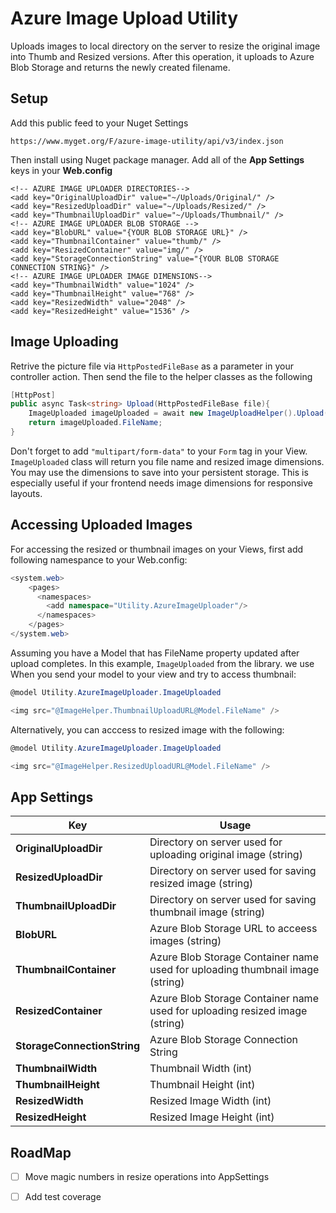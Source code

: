 # Azure Image Upload Utility

Uploads images to local directory on the server to resize the original image into Thumb and Resized versions. After this operation, it uploads to Azure Blob Storage and returns the newly created filename. 

## Setup

Add this public feed to your Nuget Settings

```
https://www.myget.org/F/azure-image-utility/api/v3/index.json
```
Then install using Nuget package manager.
Add all of the **App Settings** keys in your **Web.config**  

```
<!-- AZURE IMAGE UPLOADER DIRECTORIES-->
<add key="OriginalUploadDir" value="~/Uploads/Original/" />
<add key="ResizedUploadDir" value="~/Uploads/Resized/" />
<add key="ThumbnailUploadDir" value="~/Uploads/Thumbnail/" />
<!-- AZURE IMAGE UPLOADER BLOB STORAGE -->
<add key="BlobURL" value="{YOUR BLOB STORAGE URL}" />
<add key="ThumbnailContainer" value="thumb/" />
<add key="ResizedContainer" value="img/" />
<add key="StorageConnectionString" value="{YOUR BLOB STORAGE CONNECTION STRING}" />
<!-- AZURE IMAGE UPLOADER IMAGE DIMENSIONS-->
<add key="ThumbnailWidth" value="1024" />
<add key="ThumbnailHeight" value="768" />
<add key="ResizedWidth" value="2048" />
<add key="ResizedHeight" value="1536" />
```


## Image Uploading
 
Retrive the picture file via ```HttpPostedFileBase``` as a parameter in your controller action. Then send the file to the helper classes as the following
 
```csharp
[HttpPost]
public async Task<string> Upload(HttpPostedFileBase file){
	ImageUploaded imageUploaded = await new ImageUploadHelper().Upload(file);
	return imageUploaded.FileName;
}
```

Don't forget to add ```"multipart/form-data"``` to your ```Form``` tag in your View.
```ImageUploaded``` class will return you file name and resized image dimensions. You may use the dimensions to save into your persistent storage. This is especially useful if your frontend needs image dimensions for responsive layouts.

## Accessing Uploaded Images

For accessing the resized or thumbnail images on your Views, first add following namespance to your Web.config:

```csharp
<system.web>
	<pages>
      <namespaces>
        <add namespace="Utility.AzureImageUploader"/>
      </namespaces>
    </pages>
</system.web>
```

Assuming you have a Model that has FileName property updated after upload completes. In this example, ```ImageUploaded``` from the library. we use When you send your model to your view and try to access thumbnail:

```csharp
@model Utility.AzureImageUploader.ImageUploaded

<img src="@ImageHelper.ThumbnailUploadURL@Model.FileName" />

```

Alternatively, you can acccess to resized image with the following:

```csharp
@model Utility.AzureImageUploader.ImageUploaded

<img src="@ImageHelper.ResizedUploadURL@Model.FileName" />
```

## App Settings

| Key | Usage |
|-----|-------|
|**OriginalUploadDir**| Directory on server used for uploading original image (string) |
|**ResizedUploadDir**| Directory on server used for saving resized image  (string) |
|**ThumbnailUploadDir**| Directory on server used for saving thumbnail image  (string) |
|**BlobURL**| Azure Blob Storage URL to acceess images  (string) |
|**ThumbnailContainer**| Azure Blob Storage Container name used for uploading thumbnail image  (string) |
|**ResizedContainer**| Azure Blob Storage Container name used for uploading resized image  (string) |
|**StorageConnectionString**| Azure Blob Storage Connection String |
|**ThumbnailWidth**| Thumbnail Width (int) |
|**ThumbnailHeight**| Thumbnail Height (int) |
|**ResizedWidth**| Resized Image Width (int) |
|**ResizedHeight**| Resized Image Height (int) |


## RoadMap

- [ ] Move magic numbers in resize operations into AppSettings
- [ ] Add test coverage

